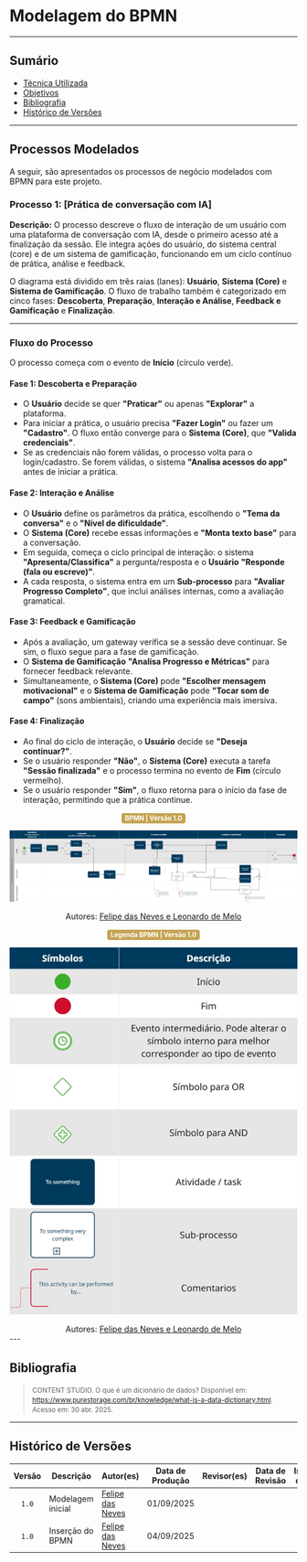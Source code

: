 # Modelagem do BPMN

---

## Sumário

- [Técnica Utilizada](#Técnica-Utilizada)
- [Objetivos](#Objetivos)
- [Bibliografia](#bibliografia)
- [Histórico de Versões](#histórico-de-versões)

---

## Processos Modelados

A seguir, são apresentados os processos de negócio modelados com BPMN para este projeto.

### Processo 1: [Prática de conversação com IA]

**Descrição:** O processo descreve o fluxo de interação de um usuário com uma plataforma de conversação com IA, desde o primeiro acesso até a finalização da sessão. Ele integra ações do usuário, do sistema central (core) e de um sistema de gamificação, funcionando em um ciclo contínuo de prática, análise e feedback.

O diagrama está dividido em três raias (lanes): **Usuário**, **Sistema (Core)** e **Sistema de Gamificação**. O fluxo de trabalho também é categorizado em cinco fases: **Descoberta**, **Preparação**, **Interação e Análise**, **Feedback e Gamificação** e **Finalização**.

---

### Fluxo do Processo

O processo começa com o evento de **Início** (círculo verde).

#### Fase 1: Descoberta e Preparação
* O **Usuário** decide se quer **"Praticar"** ou apenas **"Explorar"** a plataforma.
* Para iniciar a prática, o usuário precisa **"Fazer Login"** ou fazer um **"Cadastro"**. O fluxo então converge para o **Sistema (Core)**, que **"Valida credenciais"**.
* Se as credenciais não forem válidas, o processo volta para o login/cadastro. Se forem válidas, o sistema **"Analisa acessos do app"** antes de iniciar a prática.

#### Fase 2: Interação e Análise
* O **Usuário** define os parâmetros da prática, escolhendo o **"Tema da conversa"** e o **"Nível de dificuldade"**.
* O **Sistema (Core)** recebe essas informações e **"Monta texto base"** para a conversação.
* Em seguida, começa o ciclo principal de interação: o sistema **"Apresenta/Classifica"** a pergunta/resposta e o **Usuário** **"Responde (fala ou escreve)"**.
* A cada resposta, o sistema entra em um **Sub-processo** para **"Avaliar Progresso Completo"**, que inclui análises internas, como a avaliação gramatical.

#### Fase 3: Feedback e Gamificação
* Após a avaliação, um gateway verifica se a sessão deve continuar. Se sim, o fluxo segue para a fase de gamificação.
* O **Sistema de Gamificação** **"Analisa Progresso e Métricas"** para fornecer feedback relevante.
* Simultaneamente, o **Sistema (Core)** pode **"Escolher mensagem motivacional"** e o **Sistema de Gamificação** pode **"Tocar som de campo"** (sons ambientais), criando uma experiência mais imersiva.

#### Fase 4: Finalização
* Ao final do ciclo de interação, o **Usuário** decide se **"Deseja continuar?"**.
* Se o usuário responder **"Não"**, o **Sistema (Core)** executa a tarefa **"Sessão finalizada"** e o processo termina no evento de **Fim** (círculo vermelho).
* Se o usuário responder **"Sim"**, o fluxo retorna para o início da fase de interação, permitindo que a prática continue.

<center>
  <span style="background-color:#c5a352; color:white; font-size:0.8em; font-weight: bold; padding:2px 6px; border-radius:4px;"> BPMN | Versão 1.0</span>
  <br>

![Bpmn](https://raw.githubusercontent.com/UnBArqDsw2025-2-Turma02/2025.2_T02_G3_AprendendoComIA_Entrega_01/refs/heads/main/docs/assets/BPNM.jpg)
<center> Autores: <a href="https://github.com/FelipeFreire-gf" target = "_blank">Felipe das Neves e Leonardo de Melo</a></center>



  <span style="background-color:#c5a352; color:white; font-size:0.8em; font-weight: bold; padding:2px 6px; border-radius:4px;"> Legenda BPMN | Versão 1.0</span>
  <br>
  
![legenda bpmn](https://raw.githubusercontent.com/UnBArqDsw2025-2-Turma02/2025.2_T02_G3_AprendendoComIA_Entrega_01/refs/heads/main/docs/assets/LegendaBPNM.jpg)
<center> Autores: <a href="https://github.com/FelipeFreire-gf" target = "_blank">Felipe das Neves e Leonardo de Melo</a></center>

</center>
---

## Bibliografia

> <p><small>CONTENT STUDIO. O que é um dicionário de dados? Disponível em: <a href="https://www.purestorage.com/br/knowledge/what-is-a-data-dictionary.html">https://www.purestorage.com/br/knowledge/what-is-a-data-dictionary.html</a>. Acesso em: 30 abr. 2025.</small></p>

---

## Histórico de Versões

| Versão | Descrição | Autor(es) | Data de Produção | Revisor(es) | Data de Revisão | Incremento do Revisor|
| :----: | --------- | --------- | :--------------: | ----------- | :-------------: | :-------------: |
| `1.0` | Modelagem inicial | [Felipe das Neves](https://github.com/FelipeFreire-gf) | 01/09/2025 | | | |
| `1.0` | Inserção do BPMN | [Felipe das Neves](https://github.com/FelipeFreire-gf) | 04/09/2025 | | | |